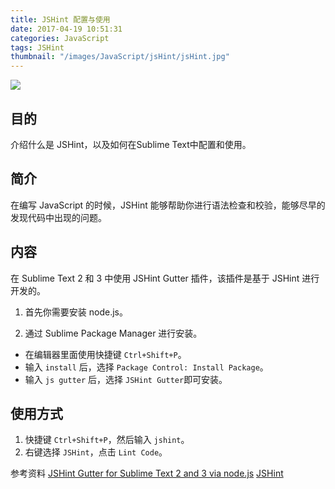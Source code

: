 ```yaml
---
title: JSHint 配置与使用
date: 2017-04-19 10:51:31
categories: JavaScript
tags: JSHint
thumbnail: "/images/JavaScript/jsHint/jsHint.jpg"
---
```

![](/images/JavaScript/jsHint/jsHint.jpg)

## 目的
介绍什么是 JSHint，以及如何在Sublime Text中配置和使用。

<!--more-->

## 简介
在编写 JavaScript 的时候，JSHint 能够帮助你进行语法检查和校验，能够尽早的发现代码中出现的问题。

## 内容
在 Sublime Text 2 和 3 中使用 JSHint Gutter 插件，该插件是基于 JSHint 进行开发的。

1. 首先你需要安装 node.js。

2. 通过 Sublime Package Manager 进行安装。
  + 在编辑器里面使用快捷键 `Ctrl+Shift+P`。
  + 输入 `install` 后，选择 `Package Control: Install Package`。
  + 输入 `js gutter` 后，选择 `JSHint Gutter`即可安装。


## 使用方式
1. 快捷键 `Ctrl+Shift+P`，然后输入 `jshint`。
2. 右键选择 `JSHint`，点击 `Lint Code`。

参考资料
[JSHint Gutter for Sublime Text 2 and 3 via node.js](https://github.com/victorporof/Sublime-JSHint)
[JSHint](http://jshint.com/docs/)
